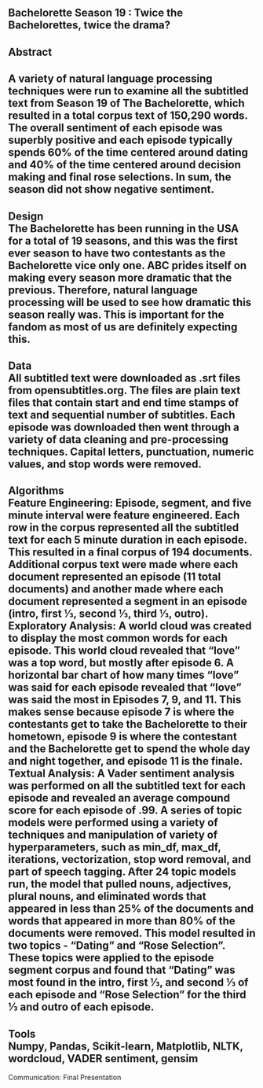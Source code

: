 <b>Bachelorette Season 19 : Twice the Bachelorettes, twice the drama?</b>
---
Abstract
---
A variety of natural language processing techniques were run to examine all the subtitled text from Season 19 of The Bachelorette, which resulted in a total corpus text of 150,290 words. The overall sentiment of each episode was superbly positive and each episode typically spends 60% of the time centered around dating and 40% of the time centered around decision making and final rose selections. In sum, the season did not show negative sentiment.
---
Design  
The Bachelorette has been running in the USA for a total of 19 seasons, and this was the first ever season to have two contestants as the Bachelorette vice only one. ABC prides itself on making every season more dramatic that the previous. Therefore, natural language processing will be used to see how dramatic this season really was. This is important for the fandom as most of us are definitely expecting this.
---
Data  
All subtitled text were downloaded as .srt files from opensubtitles.org. The files are plain text files that contain start and end time stamps of text and sequential number of subtitles. Each episode was downloaded then went through a variety of data cleaning and pre-processing techniques. Capital letters, punctuation, numeric values, and stop words were removed.
---
Algorithms  
Feature Engineering: Episode, segment, and five minute interval were feature engineered. Each row in the corpus represented all the subtitled text for each 5 minute duration in each episode. This resulted in a final corpus of 194 documents. Additional corpus text were made where each document represented an episode (11 total documents) and another made where each document represented a segment in an episode (intro, first ⅓, second ⅓, third ⅓, outro).  
Exploratory Analysis: A world cloud was created to display the most common words for each episode. This world cloud revealed that “love” was a top word, but mostly after episode 6. A horizontal bar chart of how many times “love” was said for each episode revealed that “love” was said the most in Episodes 7, 9, and 11. This makes sense because episode 7 is where the contestants get to take the Bachelorette to their hometown, episode 9 is where the contestant and the Bachelorette get to spend the whole day and night together, and episode 11 is the finale.  
Textual Analysis: A Vader sentiment analysis was performed on all the subtitled text for each episode and revealed an average compound score for each episode of .99. A series of topic models were performed using a variety of techniques and manipulation of variety of hyperparameters, such as min_df, max_df, iterations, vectorization, stop word removal, and part of speech tagging. After 24 topic models run, the model that pulled nouns, adjectives, plural nouns, and eliminated words that appeared in less than 25% of the documents and words that appeared in more than 80% of the documents were removed. This model resulted in two topics - “Dating” and “Rose Selection”. These topics were applied to the episode segment corpus and found that “Dating” was most found in the intro, first ⅓, and second ⅓ of each episode and “Rose Selection” for the third ⅓ and outro of each episode.
---
Tools  
Numpy, Pandas, Scikit-learn, Matplotlib, NLTK, wordcloud, VADER sentiment, gensim
---
Communication: Final Presentation


